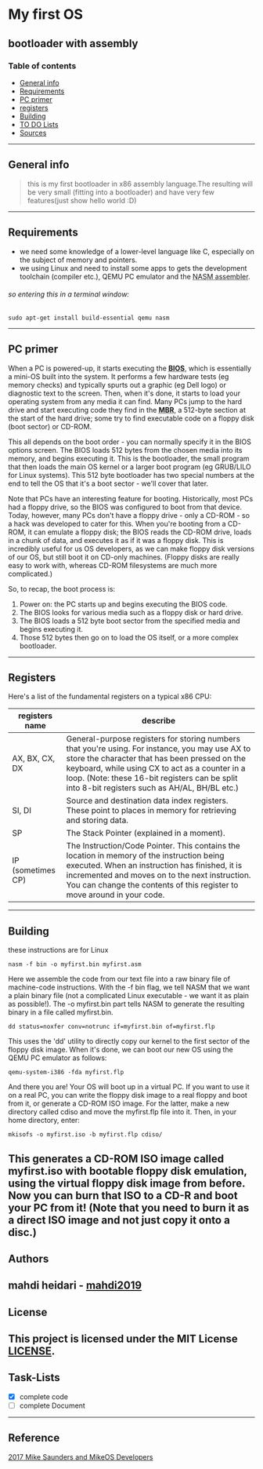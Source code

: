 # My first OS

## bootloader with assembly

### Table of contents
* [General info](#general-info)
* [Requirements](#Requirements)
* [PC primer](#PC-primer)
* [registers](#registers)
* [Building](#Building)
* [TO DO Lists](#Task-Lists)
* [Sources](#reference)

---
## General info
> this is my first bootloader in x86 assembly language.The resulting will be very small (fitting into a bootloader) and have very few features(just show hello world :D)

---
## Requirements
* we need some knowledge of a lower-level language like C, especially on the subject of memory and pointers.
* we using Linux and need to install some apps to gets the development toolchain (compiler etc.), QEMU PC emulator and the <abbr title="which converts assembly language into raw machine code executable files">NASM assembler</abbr>.  
###### so entering this in a terminal window:  
```
sudo apt-get install build-essential qemu nasm
```

---
## PC primer
When a PC is powered-up, it starts executing the <abbr title="Basic Input/Output System">**BIOS**</abbr>, which is essentially a mini-OS built into the system. It performs a few hardware tests (eg memory checks) and typically spurts out a graphic (eg Dell logo) or diagnostic text to the screen. Then, when it's done, it starts to load your operating system from any media it can find. Many PCs jump to the hard drive and start executing code they find in the <abbr title="Master Boot Record">**MBR**</abbr>, a 512-byte section at the start of the hard drive; some try to find executable code on a floppy disk (boot sector) or CD-ROM.  

This all depends on the boot order - you can normally specify it in the BIOS options screen. The BIOS loads 512 bytes from the chosen media into its memory, and begins executing it. This is the bootloader, the small program that then loads the main OS kernel or a larger boot program (eg GRUB/LILO for Linux systems). This 512 byte bootloader has two special numbers at the end to tell the OS that it's a boot sector - we'll cover that later.  

Note that PCs have an interesting feature for booting. Historically, most PCs had a floppy drive, so the BIOS was configured to boot from that device. Today, however, many PCs don't have a floppy drive - only a CD-ROM - so a hack was developed to cater for this. When you're booting from a CD-ROM, it can emulate a floppy disk; the BIOS reads the CD-ROM drive, loads in a chunk of data, and executes it as if it was a floppy disk. This is incredibly useful for us OS developers, as we can make floppy disk versions of our OS, but still boot it on CD-only machines. (Floppy disks are really easy to work with, whereas CD-ROM filesystems are much more complicated.)  

So, to recap, the boot process is:

  1. Power on: the PC starts up and begins executing the BIOS code.
  2. The BIOS looks for various media such as a floppy disk or hard drive.
  3. The BIOS loads a 512 byte boot sector from the specified media and begins executing it.
  4. Those 512 bytes then go on to load the OS itself, or a more complex bootloader.

---
## Registers
Here's a list of the fundamental registers on a typical x86 CPU:

registers name | describe
------------ | -------------
AX, BX, CX, DX | General-purpose registers for storing numbers that you're using. For instance, you may use AX to store the character that has been pressed on the keyboard, while using CX to act as a counter in a loop. (Note: these 16-bit registers can be split into 8-bit registers such as AH/AL, BH/BL etc.)
SI, DI | Source and destination data index registers. These point to places in memory for retrieving and storing data.
SP | The Stack Pointer (explained in a moment).
IP (sometimes CP) | The Instruction/Code Pointer. This contains the location in memory of the instruction being executed. When an instruction has finished, it is incremented and moves on to the next instruction. You can change the contents of this register to move around in your code.

---
## Building
these instructions are for Linux  
```
nasm -f bin -o myfirst.bin myfirst.asm
```
Here we assemble the code from our text file into a raw binary file of machine-code instructions. With the -f bin flag, we tell NASM that we want a plain binary file (not a complicated Linux executable - we want it as plain as possible!). The -o myfirst.bin part tells NASM to generate the resulting binary in a file called myfirst.bin.
```
dd status=noxfer conv=notrunc if=myfirst.bin of=myfirst.flp
```
This uses the 'dd' utility to directly copy our kernel to the first sector of the floppy disk image. When it's done, we can boot our new OS using the QEMU PC emulator as follows:
```
qemu-system-i386 -fda myfirst.flp
```
And there you are! Your OS will boot up in a virtual PC. If you want to use it on a real PC, you can write the floppy disk image to a real floppy and boot from it, or generate a CD-ROM ISO image. For the latter, make a new directory called cdiso and move the myfirst.flp file into it. Then, in your home directory, enter:
```
mkisofs -o myfirst.iso -b myfirst.flp cdiso/
```

This generates a CD-ROM ISO image called myfirst.iso with bootable floppy disk emulation, using the virtual floppy disk image from before. Now you can burn that ISO to a CD-R and boot your PC from it! (Note that you need to burn it as a direct ISO image and not just copy it onto a disc.)
------

## Authors

**mahdi heidari** - [mahdi2019](https://github.com/mahdi2019)
---

## License

This project is licensed under the MIT License [LICENSE](LICENSE).
---

## Task-Lists
- [x] complete code
- [ ] complete Document

---
## Reference
[2017 Mike Saunders and MikeOS Developers](http://mikeos.sourceforge.net/write-your-own-os.html)
